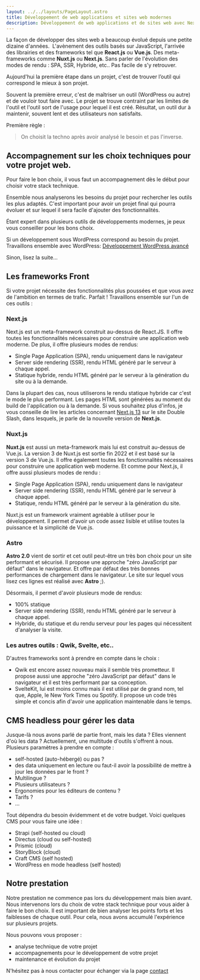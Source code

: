 ```yaml
---
layout: ../../layouts/PageLayout.astro
title: Développement de web applications et sites web modernes
description: Développement de web applications et de sites web avec Next.js, Astro, Nuxt.js.
---
```


La façon de développer des sites web a beaucoup évolué depuis une petite dizaine d'années. 
L'avènement des outils basés sur JavaScript, l'arrivée des librairies et des frameworks tel que **React.js** ou **Vue.js**. Des meta-frameworks comme **Nuxt.js** ou **Next.js**.
Sans parler de l'évolution des modes de rendu : SPA, SSR, Hybride, etc..
Pas facile de s'y retrouver.

Aujourd'hui la première étape dans un projet, c'est de trouver l’outil qui correspond le mieux à son projet.

Souvent la première erreur, c'est de maîtriser un outil (WordPress ou autre) et de vouloir tout faire avec. Le projet se trouve contraint par les limites de l'outil et l'outil sort de l'usage pour lequel il est créé.
Résultat, un outil dur à maintenir, souvent lent et des utilisateurs non satisfaits.

Première règle :

> On choisit la techno après avoir analysé le besoin et pas l'inverse.

## Accompagnement sur les choix techniques pour votre projet web.

Pour faire le bon choix, il vous faut un accompagnement dès le début pour choisir votre stack technique.

Ensemble nous analyserons les besoins du projet pour rechercher les outils les plus adaptés.
C'est important pour avoir un projet final qui pourra évoluer et sur lequel il sera facile d'ajouter des fonctionnalités.

Étant expert dans plusieurs outils de développements modernes, je peux vous conseiller pour les bons choix.

Si un développement sous WordPress correspond au besoin du projet. Travaillons ensemble avec WordPress: [Développement WordPress avancé](/services/developpement-wordpress-avance)

Sinon, lisez la suite...

## Les frameworks Front

Si votre projet nécessite des fonctionnalités plus poussées et que vous avez de l'ambition en termes de trafic. Parfait ! Travaillons ensemble sur l'un de ces outils :

### Next.js

Next.js est un meta-framework construit au-dessus de React.JS. Il offre toutes les fonctionnalités nécessaires pour construire une application web moderne.
De plus, il offre plusieurs modes de rendus:

- Single Page Application (SPA), rendu uniquement dans le navigateur
- Server side rendering (SSR), rendu HTML généré par le serveur à chaque appel.
- Statique hybride, rendu HTML généré par le serveur à la génération du site ou à la demande.

Dans la plupart des cas, nous utiliserons le rendu statique hybride car c'est le mode le plus performant.
Les pages HTML sont générées au moment du build de l'application ou à la demande.
Si vous souhaitez plus d'infos, je vous conseille de lire les articles concernant [Next.js 13](https://double-slash.dev/articles/next-js-13-intro/) sur le site Double Slash, dans lesquels, je parle de la nouvelle version de **Next.js**.

### Nuxt.js

**Nuxt.js** est aussi un meta-framework mais lui est construit au-dessus de Vue.js.
La version 3 de Nuxt.js est sortie fin 2022 et il est basé sur la version 3 de Vue.js.
Il offre également toutes les fonctionnalités nécessaires pour construire une application web moderne.
Et comme pour Next.js, il offre aussi plusieurs modes de rendu :

- Single Page Application (SPA), rendu uniquement dans le navigateur
- Server side rendering (SSR), rendu HTML généré par le serveur à chaque appel.
- Statique, rendu HTML généré par le serveur à la génération du site.

Nuxt.js est un framework vraiment agréable à utiliser pour le développement. Il permet d'avoir un code assez lisible et utilise toutes la puissance et la simplicité de Vue.js.

### Astro

**Astro 2.0** vient de sortir et cet outil peut-être un très bon choix pour un site performant et sécurisé. Il propose une approche "zéro JavaScript par défaut" dans le navigateur. Et offre par défaut des très bonnes performances de chargement dans le navigateur.
Le site sur lequel vous lisez ces lignes est réalisé avec **Astro** ;).

Désormais, il permet d'avoir plusieurs mode de rendus:
- 100% statique
- Server side rendering (SSR), rendu HTML généré par le serveur à chaque appel.
- Hybride, du statique et du rendu serveur pour les pages qui nécessitent d'analyser la visite.


### Les autres outils : Qwik, Svelte, etc..

D'autres frameworks sont à prendre en compte dans le choix :

- Qwik est encore assez nouveau mais il semble très prometteur. Il propose aussi une approche "zéro JavaScript par défaut" dans le navigateur et il est très performant par sa conception.
- SvelteKit, lui est moins connu mais il est utilisé par de grand nom, tel que, Apple, le New York Times ou Spotify. Il propose un code très simple et concis afin d'avoir une application maintenable dans le temps.

## CMS headless pour gérer les data

Jusque-là nous avons parlé de partie front, mais les data ? Elles viennent d'où les data ?
Actuellement, une multitude d'outils s'offrent à nous. 
Plusieurs paramètres à prendre en compte :

- self-hosted (auto-hébergé) ou pas ?
- des data uniquement en lecture ou faut-il avoir la possibilité de mettre à jour les données par le front ?
- Multilingue ?
- Plusieurs utilisateurs ?
- Ergonomies pour les éditeurs de contenu ?
- Tarifs ?
- ...

Tout dépendra du besoin évidemment et de votre budget.
Voici quelques CMS pour vous faire une idée :

- Strapi (self-hosted ou cloud)
- Directus (cloud ou self-hosted)
- Prismic (cloud)
- StoryBlock (cloud)
- Craft CMS (self hosted)
- WordPress en mode headless (self hosted)

## Notre prestation 

Notre prestation ne commence pas lors du développement mais bien avant. Nous intervenons lors du choix de votre stack technique pour vous aider à faire le bon choix.
Il est important de bien analyser les points forts et les faiblesses de chaque outil. Pour cela, nous avons accumulé l'expérience sur plusieurs projets.

Nous pouvons vous proposer :

- analyse technique de votre projet
- accompagnements pour le développement de votre projet
- maintenance et évolution du projet

N'hésitez pas à nous contacter pour échanger via la page [contact](/contact)
